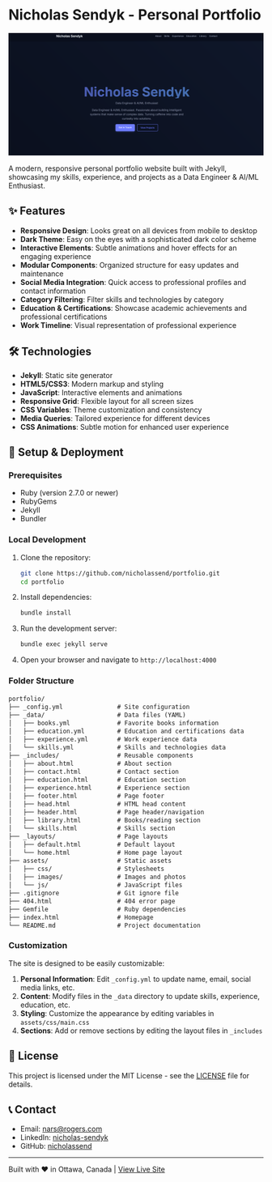 # Nicholas Sendyk - Personal Portfolio

![Portfolio Screenshot](assets/images/portfolio-screenshot.png)

A modern, responsive personal portfolio website built with Jekyll, showcasing my skills, experience, and projects as a Data Engineer & AI/ML Enthusiast.

## ✨ Features

- **Responsive Design**: Looks great on all devices from mobile to desktop
- **Dark Theme**: Easy on the eyes with a sophisticated dark color scheme
- **Interactive Elements**: Subtle animations and hover effects for an engaging experience
- **Modular Components**: Organized structure for easy updates and maintenance
- **Social Media Integration**: Quick access to professional profiles and contact information
- **Category Filtering**: Filter skills and technologies by category
- **Education & Certifications**: Showcase academic achievements and professional certifications
- **Work Timeline**: Visual representation of professional experience

## 🛠️ Technologies

- **Jekyll**: Static site generator
- **HTML5/CSS3**: Modern markup and styling
- **JavaScript**: Interactive elements and animations
- **Responsive Grid**: Flexible layout for all screen sizes
- **CSS Variables**: Theme customization and consistency
- **Media Queries**: Tailored experience for different devices
- **CSS Animations**: Subtle motion for enhanced user experience

## 🚀 Setup & Deployment

### Prerequisites

- Ruby (version 2.7.0 or newer)
- RubyGems
- Jekyll
- Bundler

### Local Development

1. Clone the repository:
   ```bash
   git clone https://github.com/nicholassend/portfolio.git
   cd portfolio
   ```

2. Install dependencies:
   ```bash
   bundle install
   ```

3. Run the development server:
   ```bash
   bundle exec jekyll serve
   ```

4. Open your browser and navigate to `http://localhost:4000`

### Folder Structure

```
portfolio/
├── _config.yml               # Site configuration
├── _data/                    # Data files (YAML)
│   ├── books.yml             # Favorite books information
│   ├── education.yml         # Education and certifications data
│   ├── experience.yml        # Work experience data
│   └── skills.yml            # Skills and technologies data
├── _includes/                # Reusable components
│   ├── about.html            # About section
│   ├── contact.html          # Contact section
│   ├── education.html        # Education section
│   ├── experience.html       # Experience section
│   ├── footer.html           # Page footer
│   ├── head.html             # HTML head content
│   ├── header.html           # Page header/navigation
│   ├── library.html          # Books/reading section
│   └── skills.html           # Skills section
├── _layouts/                 # Page layouts
│   ├── default.html          # Default layout
│   └── home.html             # Home page layout
├── assets/                   # Static assets
│   ├── css/                  # Stylesheets
│   ├── images/               # Images and photos
│   └── js/                   # JavaScript files
├── .gitignore                # Git ignore file
├── 404.html                  # 404 error page
├── Gemfile                   # Ruby dependencies
├── index.html                # Homepage
└── README.md                 # Project documentation
```

### Customization

The site is designed to be easily customizable:

1. **Personal Information**: Edit `_config.yml` to update name, email, social media links, etc.
2. **Content**: Modify files in the `_data` directory to update skills, experience, education, etc.
3. **Styling**: Customize the appearance by editing variables in `assets/css/main.css`
4. **Sections**: Add or remove sections by editing the layout files in `_includes`

## 📝 License

This project is licensed under the MIT License - see the [LICENSE](LICENSE) file for details.

## 📞 Contact

- Email: [nars@rogers.com](mailto:nars@rogers.com)
- LinkedIn: [nicholas-sendyk](https://linkedin.com/in/nicholas-sendyk/)
- GitHub: [nicholassend](https://github.com/nicholassend)

---

Built with ❤️ in Ottawa, Canada | [View Live Site](https://nicholassend.github.io)